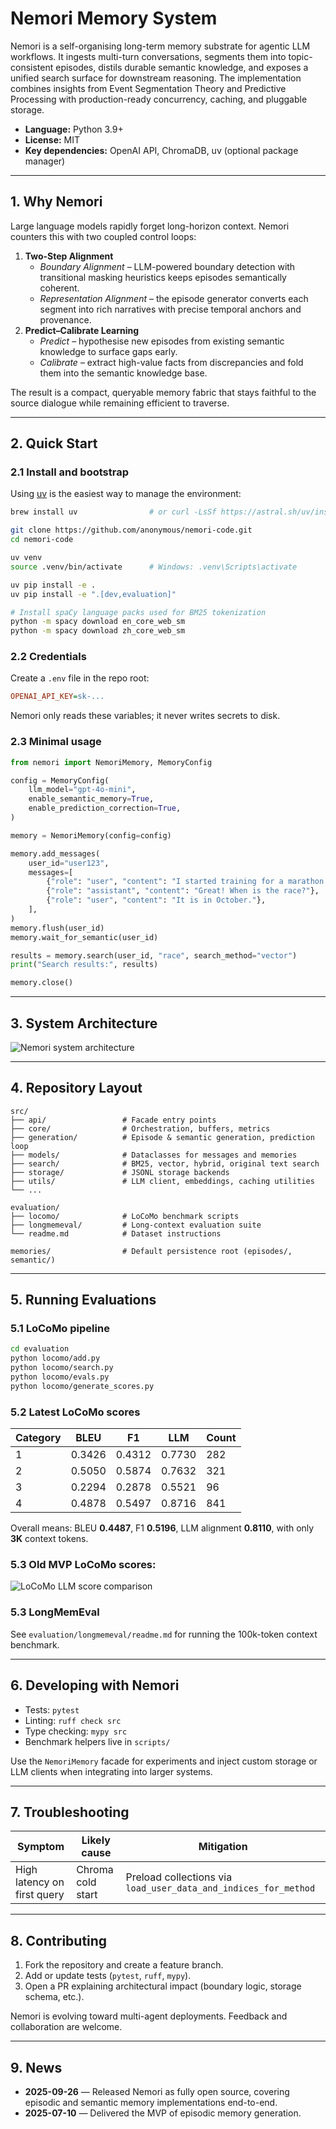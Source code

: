 # Nemori Memory System

Nemori is a self-organising long-term memory substrate for agentic LLM workflows. It ingests multi-turn conversations, segments them into topic-consistent episodes, distils durable semantic knowledge, and exposes a unified search surface for downstream reasoning. The implementation combines insights from Event Segmentation Theory and Predictive Processing with production-ready concurrency, caching, and pluggable storage.

- **Language:** Python 3.9+
- **License:** MIT
- **Key dependencies:** OpenAI API, ChromaDB, uv (optional package manager)

---

## 1. Why Nemori

Large language models rapidly forget long-horizon context. Nemori counters this with two coupled control loops:

1. **Two-Step Alignment**
   - *Boundary Alignment* – LLM-powered boundary detection with transitional masking heuristics keeps episodes semantically coherent.
   - *Representation Alignment* – the episode generator converts each segment into rich narratives with precise temporal anchors and provenance.
2. **Predict–Calibrate Learning**
   - *Predict* – hypothesise new episodes from existing semantic knowledge to surface gaps early.
   - *Calibrate* – extract high-value facts from discrepancies and fold them into the semantic knowledge base.

The result is a compact, queryable memory fabric that stays faithful to the source dialogue while remaining efficient to traverse.

---

## 2. Quick Start

### 2.1 Install and bootstrap

Using [uv](https://github.com/astral-sh/uv) is the easiest way to manage the environment:

```bash
brew install uv                # or curl -LsSf https://astral.sh/uv/install.sh | sh

git clone https://github.com/anonymous/nemori-code.git
cd nemori-code

uv venv
source .venv/bin/activate      # Windows: .venv\Scripts\activate

uv pip install -e .
uv pip install -e ".[dev,evaluation]"

# Install spaCy language packs used for BM25 tokenization
python -m spacy download en_core_web_sm
python -m spacy download zh_core_web_sm
```

### 2.2 Credentials

Create a `.env` file in the repo root:

```ini
OPENAI_API_KEY=sk-...
```

Nemori only reads these variables; it never writes secrets to disk.

### 2.3 Minimal usage

```python
from nemori import NemoriMemory, MemoryConfig

config = MemoryConfig(
    llm_model="gpt-4o-mini",
    enable_semantic_memory=True,
    enable_prediction_correction=True,
)

memory = NemoriMemory(config=config)

memory.add_messages(
    user_id="user123",
    messages=[
        {"role": "user", "content": "I started training for a marathon in Seattle."},
        {"role": "assistant", "content": "Great! When is the race?"},
        {"role": "user", "content": "It is in October."},
    ],
)
memory.flush(user_id)
memory.wait_for_semantic(user_id)

results = memory.search(user_id, "race", search_method="vector")
print("Search results:", results)

memory.close()
```

---

## 3. System Architecture

![Nemori system architecture](assets/nemori_system.png)

---

## 4. Repository Layout

```
src/
├── api/                 # Facade entry points
├── core/                # Orchestration, buffers, metrics
├── generation/          # Episode & semantic generation, prediction loop
├── models/              # Dataclasses for messages and memories
├── search/              # BM25, vector, hybrid, original text search
├── storage/             # JSONL storage backends
├── utils/               # LLM client, embeddings, caching utilities
└── ...

evaluation/
├── locomo/              # LoCoMo benchmark scripts
├── longmemeval/         # Long-context evaluation suite
└── readme.md            # Dataset instructions

memories/                # Default persistence root (episodes/, semantic/)
```

---

## 5. Running Evaluations

### 5.1 LoCoMo pipeline

```bash
cd evaluation
python locomo/add.py
python locomo/search.py
python locomo/evals.py
python locomo/generate_scores.py
```

### 5.2 Latest LoCoMo scores

| Category | BLEU | F1 | LLM | Count |
|----------|------|----|-----|-------|
| 1 | 0.3426 | 0.4312 | 0.7730 | 282 |
| 2 | 0.5050 | 0.5874 | 0.7632 | 321 |
| 3 | 0.2294 | 0.2878 | 0.5521 | 96 |
| 4 | 0.4878 | 0.5497 | 0.8716 | 841 |

Overall means: BLEU **0.4487**, F1 **0.5196**, LLM alignment **0.8110**, with only **3K** context tokens. 


### 5.3 Old MVP LoCoMo scores:

![LoCoMo LLM score comparison](assets/locomo-scores.png)

### 5.3 LongMemEval

See `evaluation/longmemeval/readme.md` for running the 100k-token context benchmark.

---

## 6. Developing with Nemori

- Tests: `pytest`
- Linting: `ruff check src`
- Type checking: `mypy src`
- Benchmark helpers live in `scripts/`

Use the `NemoriMemory` facade for experiments and inject custom storage or LLM clients when integrating into larger systems.

---

## 7. Troubleshooting

| Symptom | Likely cause | Mitigation |
|---------|--------------|------------|
| High latency on first query | Chroma cold start | Preload collections via `load_user_data_and_indices_for_method` |

---

## 8. Contributing

1. Fork the repository and create a feature branch.
2. Add or update tests (`pytest`, `ruff`, `mypy`).
3. Open a PR explaining architectural impact (boundary logic, storage schema, etc.).

Nemori is evolving toward multi-agent deployments. Feedback and collaboration are welcome.

---
## 9. News

- **2025-09-26** — Released Nemori as fully open source, covering episodic and semantic memory implementations end-to-end.
- **2025-07-10** — Delivered the MVP of episodic memory generation.
